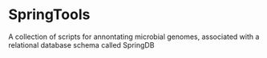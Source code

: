 # SpringTools
A collection of scripts for annontating microbial genomes, associated with a relational database schema called SpringDB
